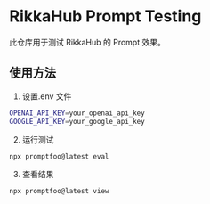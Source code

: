 # RikkaHub Prompt Testing

此仓库用于测试 RikkaHub 的 Prompt 效果。

## 使用方法

1. 设置.env 文件

```bash
OPENAI_API_KEY=your_openai_api_key
GOOGLE_API_KEY=your_google_api_key
```

2. 运行测试

```bash
npx promptfoo@latest eval
```

3. 查看结果

```bash
npx promptfoo@latest view
```

